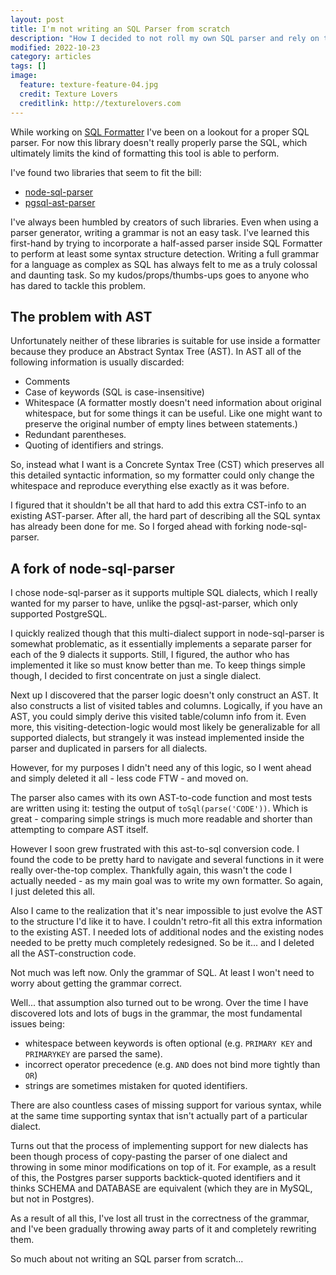 ```yaml
---
layout: post
title: I'm not writing an SQL Parser from scratch
description: "How I decided to not roll my own SQL parser and rely on the work of others"
modified: 2022-10-23
category: articles
tags: []
image:
  feature: texture-feature-04.jpg
  credit: Texture Lovers
  creditlink: http://texturelovers.com
---
```


While working on [SQL Formatter][] I've been on a lookout for a proper SQL parser.
For now this library doesn't really properly parse the SQL,
which ultimately limits the kind of formatting this tool is able to perform.

I've found two libraries that seem to fit the bill:

- [node-sql-parser][]
- [pgsql-ast-parser][]

I've always been humbled by creators of such libraries.
Even when using a parser generator, writing a grammar is not an easy task.
I've learned this first-hand by trying to incorporate a half-assed parser
inside SQL Formatter to perform at least some syntax structure detection.
Writing a full grammar for a language as complex as SQL has always felt to me
as a truly colossal and daunting task. So my kudos/props/thumbs-ups goes to
anyone who has dared to tackle this problem.

## The problem with AST

Unfortunately neither of these libraries is suitable for use inside a formatter
because they produce an Abstract Syntax Tree (AST).
In AST all of the following information is usually discarded:

- Comments
- Case of keywords (SQL is case-insensitive)
- Whitespace (A formatter mostly doesn't need information about original
  whitespace, but for some things it can be useful. Like one might want to
  preserve the original number of empty lines between statements.)
- Redundant parentheses.
- Quoting of identifiers and strings.

So, instead what I want is a Concrete Syntax Tree (CST) which preserves
all this detailed syntactic information, so my formatter could only
change the whitespace and reproduce everything else exactly as it was before.

I figured that it shouldn't be all that hard to add this extra CST-info
to an existing AST-parser. After all, the hard part of describing all the
SQL syntax has already been done for me. So I forged ahead with forking
node-sql-parser.

## A fork of node-sql-parser

I chose node-sql-parser as it supports multiple SQL dialects, which I
really wanted for my parser to have, unlike the pgsql-ast-parser, which
only supported PostgreSQL.

I quickly realized though that this multi-dialect support in node-sql-parser
is somewhat problematic, as it essentially implements a separate parser
for each of the 9 dialects it supports. Still, I figured, the author who has
implemented it like so must know better than me. To keep things simple though,
I decided to first concentrate on just a single dialect.

Next up I discovered that the parser logic doesn't only construct an AST.
It also constructs a list of visited tables and columns. Logically, if
you have an AST, you could simply derive this visited table/column info
from it. Even more, this visiting-detection-logic would most likely
be generalizable for all supported dialects, but strangely it was instead
implemented inside the parser and duplicated in parsers for all dialects.

However, for my purposes I didn't need any of this logic, so I went ahead
and simply deleted it all - less code FTW - and moved on.

The parser also cames with its own AST-to-code function and most tests
are written using it: testing the output of `toSql(parse('CODE'))`.
Which is great - comparing simple strings is much more readable and shorter
than attempting to compare AST itself.

However I soon grew frustrated with this ast-to-sql conversion code.
I found the code to be pretty hard to navigate and several functions
in it were really over-the-top complex. Thankfully again, this wasn't
the code I actually needed - as my main goal was to write my own formatter.
So again, I just deleted this all.

Also I came to the realization that it's near impossible to just evolve
the AST to the structure I'd like it to have. I couldn't retro-fit
all this extra information to the existing AST. I needed lots of additional
nodes and the existing nodes needed to be pretty much completely redesigned.
So be it... and I deleted all the AST-construction code.

Not much was left now. Only the grammar of SQL. At least I won't need
to worry about getting the grammar correct.

Well... that assumption also turned out to be wrong. Over the time
I have discovered lots and lots of bugs in the grammar, the most fundamental
issues being:

- whitespace between keywords is often optional (e.g. `PRIMARY KEY` and `PRIMARYKEY` are parsed the same).
- incorrect operator precedence (e.g. `AND` does not bind more tightly than `OR`)
- strings are sometimes mistaken for quoted identifiers.

There are also countless cases of missing support for various syntax,
while at the same time supporting syntax that isn't actually part of
a particular dialect.

Turns out that the process of implementing support for new dialects
has been though process of copy-pasting the parser of one dialect
and throwing in some minor modifications on top of it. For example,
as a result of this, the Postgres parser supports backtick-quoted
identifiers and it thinks SCHEMA and DATABASE are equivalent (which
they are in MySQL, but not in Postgres).

As a result of all this, I've lost all trust in the correctness of the
grammar, and I've been gradually throwing away parts of it and completely
rewriting them.

So much about not writing an SQL parser from scratch...

[sql formatter]: https://github.com/sql-formatter-org/sql-formatter
[node-sql-parser]: https://github.com/taozhi8833998/node-sql-parser
[pgsql-ast-parser]: https://github.com/oguimbal/pgsql-ast-parser
